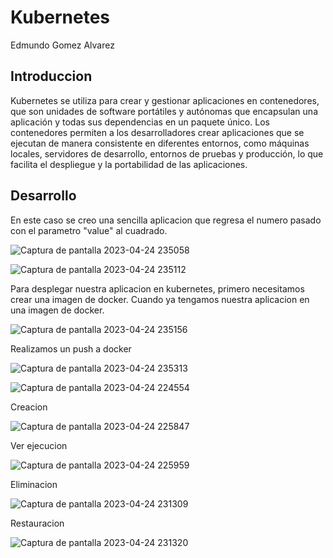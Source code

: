 # Kubernetes

Edmundo Gomez Alvarez

## Introduccion

Kubernetes se utiliza para crear y gestionar aplicaciones en contenedores, que son unidades de software portátiles y autónomas que encapsulan una aplicación y todas sus dependencias en un paquete único. Los contenedores permiten a los desarrolladores crear aplicaciones que se ejecutan de manera consistente en diferentes entornos, como máquinas locales, servidores de desarrollo, entornos de pruebas y producción, lo que facilita el despliegue y la portabilidad de las aplicaciones.

## Desarrollo

En este caso se creo una sencilla aplicacion que regresa el numero pasado con el parametro "value" al cuadrado.

![Captura de pantalla 2023-04-24 235058](https://user-images.githubusercontent.com/122659695/234185969-fd767af4-c9ef-4be3-8fbf-ef46dab914ad.png)

![Captura de pantalla 2023-04-24 235112](https://user-images.githubusercontent.com/122659695/234185998-5bbfe33e-c7c8-4b55-9380-0f54c62033d0.png)

Para desplegar nuestra aplicacion en kubernetes, primero necesitamos crear una imagen de docker.
Cuando ya tengamos nuestra aplicacion en una imagen de docker.

![Captura de pantalla 2023-04-24 235156](https://user-images.githubusercontent.com/122659695/234186061-96d00655-476b-40a5-9bcc-c947b492a3dc.png)

Realizamos un push a docker

![Captura de pantalla 2023-04-24 235313](https://user-images.githubusercontent.com/122659695/234186296-71e3553c-0c42-46a2-94cb-3ac635f4b6f2.png)




![Captura de pantalla 2023-04-24 224554](https://user-images.githubusercontent.com/122659695/234185552-9344c077-7fb2-4555-82da-0205a58df07d.png)

Creacion

![Captura de pantalla 2023-04-24 225847](https://user-images.githubusercontent.com/122659695/234185581-bfd15105-554c-40e5-be14-d2622d761279.png)

Ver ejecucion

![Captura de pantalla 2023-04-24 225959](https://user-images.githubusercontent.com/122659695/234185706-112a0831-308e-44f5-80ab-473b076c0bad.png)

Eliminacion

![Captura de pantalla 2023-04-24 231309](https://user-images.githubusercontent.com/122659695/234185766-06469cc8-fd3e-4453-bdd2-0ccf5dcf1b2d.png)

Restauracion

![Captura de pantalla 2023-04-24 231320](https://user-images.githubusercontent.com/122659695/234185800-514d18ad-6e60-4972-9d26-b140da5e9372.png)
